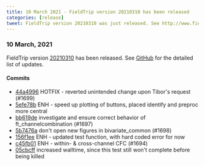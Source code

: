 ```yaml
---
title: 10 March 2021 - FieldTrip version 20210310 has been released
categories: [release]
tweet: FieldTrip version 20210310 was just released. See http://www.fieldtriptoolbox.org/#10-march-2021
---
```


### 10 March, 2021

FieldTrip version [20210310](http://github.com/fieldtrip/fieldtrip/releases/tag/20210310) has been released.
See [GitHub](https://github.com/fieldtrip/fieldtrip/compare/20210308...20210310) for the detailed list of updates.

#### Commits

- [44a4996](http://github.com/fieldtrip/fieldtrip/commit/44a4996) HOTFIX - reverted unintended change upon Tibor's request (#1699)
- [5efe78b](http://github.com/fieldtrip/fieldtrip/commit/5efe78b) ENH - speed up plotting of buttons, placed identify and preproc more central
- [bb619de](http://github.com/fieldtrip/fieldtrip/commit/bb619de) investigate and ensure correct behavior of ft_channelcombination (#1697)
- [5b7476a](http://github.com/fieldtrip/fieldtrip/commit/5b7476a) don't open new figures in bivariate_common (#1698)
- [156f1ee](http://github.com/fieldtrip/fieldtrip/commit/156f1ee) ENH - updated test function, with hard coded error for now
- [c45fb01](http://github.com/fieldtrip/fieldtrip/commit/c45fb01) ENH - within- & cross-channel CFC (#1694)
- [05cbcff](http://github.com/fieldtrip/fieldtrip/commit/05cbcff) increased walltime, since this test still won't complete before being killed
